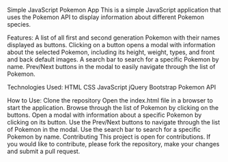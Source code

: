 Simple JavaScript Pokemon App
This is a simple JavaScript application that uses the Pokemon API to display information about different Pokemon species.

Features:
A list of all first and second generation Pokemon with their names displayed as buttons.
Clicking on a button opens a modal with information about the selected Pokemon, including its height, weight, types, and front and back default images.
A search bar to search for a specific Pokemon by name.
Prev/Next buttons in the modal to easily navigate through the list of Pokemon.

Technologies Used:
HTML
CSS
JavaScript
jQuery
Bootstrap
Pokemon API

How to Use:
Clone the repository
Open the index.html file in a browser to start the application.
Browse through the list of Pokemon by clicking on the buttons.
Open a modal with information about a specific Pokemon by clicking on its button.
Use the Prev/Next buttons to navigate through the list of Pokemon in the modal.
Use the search bar to search for a specific Pokemon by name.
Contributing
This project is open for contributions. If you would like to contribute, please fork the repository, make your changes and submit a pull request.
